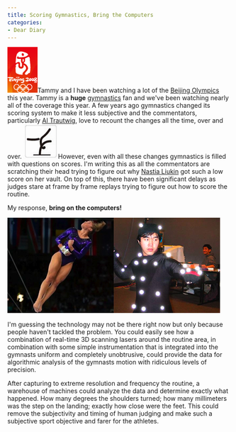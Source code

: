 ```yaml
---
title: Scoring Gymnastics, Bring the Computers
categories:
- Dear Diary
---
```


[![08new_toplogo.gif](/assets/posts/2008/08new-toplogo.gif)](http://en.beijing2008.cn/)Tammy and I have been watching a lot of the [Beijing Olympics](http://en.beijing2008.cn/) this year. Tammy is a **huge** [gymnastics](http://en.beijing2008.cn/sports/artisticgymnastics/) fan and we've been watching nearly all of the coverage this year. A few years ago gymnastics changed its scoring system to make it less subjective and the commentators, particularly [Al Trautwig](http://en.wikipedia.org/wiki/Al_Trautwig), love to recount the changes all the time, over and over.
![Img214070757.jpg](/assets/posts/2008/img214070757.jpg)However, even with all these changes gymnastics is filled with questions on scores. I'm writing this as all the commentators are scratching their head trying to figure out why [Nastia Liukin](http://www.nastialiukin.com/) got such a low score on her vault. On top of this, there have been significant delays as judges stare at frame by frame replays trying to figure out how to score the routine.

My response, **bring on the computers!**

![gymnast-vaulting.png](/assets/posts/2008/gymnast-vaulting.png)![motion-capture.png](/assets/posts/2008/motion-capture.png)

I'm guessing the technology may not be there right now but only because people haven't tackled the problem. You could easily see how a combination of real-time 3D scanning lasers around the routine area, in combination with some simple instrumentation that is integrated into the gymnasts uniform and completely unobtrusive, could provide the data for algorithmic analysis of the gymnasts motion with ridiculous levels of precision.

After capturing to extreme resolution and frequency the routine, a warehouse of machines could analyze the data and determine exactly what happened. How many degrees the shoulders turned; how many millimeters was the step on the landing; exactly how close were the feet. This could remove the subjectivity and timing of human judging and make such a subjective sport objective and farer for the athletes.
